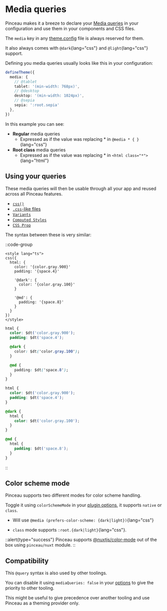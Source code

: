 # Media queries

Pinceau makes it a breeze to declare your [Media queries](https://developer.mozilla.org/fr/docs/Web/CSS/Media_Queries/Using_media_queries) in your configuration and use them in your components and CSS files.

The `media` key in any [theme.config](/configuration/theme-config) file is always reserved for them.

It also always comes with `@dark`{lang="css"} and `@light`{lang="css"} support.

Defining you media queries usually looks like this in your configuration:

```ts
defineTheme({
  media: {
    // @tablet
    tablet: '(min-width: 768px)',
    // @desktop
    desktop: '(min-width: 1024px)',
    // @sepia
    sepia: ':root.sepia'
  },
})
```

In this example you can see:

- **Regular** media queries
  - Expressed as if the value was replacing * in `@media * { }`{lang="css"}
- **Root class** media queries
  - Expressed as if the value was replacing * in `<html class="*">`{lang="html"}

## Using your queries

These media queries will then be usable through all your app and reused across all Pinceau features.

- [`css()`](/styling/css-function)
- [`.css`-like files](/styling/theme-helper)
- [`Variants`](/styling/variants)
- [`Computed Styles`](/styling/computed-styles)
- [`CSS Prop`](/styling/css-prop)

The syntax between these is very similar:

::code-group
```vue [css()]
<style lang="ts">
css({
  html: {
    color: '{color.gray.900}'
    padding: '{space.4}'

    '@dark': {
      color: '{color.gray.100}'
    }

    '@md': {
      padding: '{space.8}'
    }
  }
})
</style>
```

```css [.postcss]
html {
  color: $dt('color.gray.900');
  padding: $dt('space.4');

  @dark {
    color: $dt('color.gray.100');
  }

  @md {
    padding: $dt('space.8');
  }
}
```

```css [.css]
html {
  color: $dt('color.gray.900');
  padding: $dt('space.4');
}

@dark {
  html {
    color: $dt('color.gray.100');
  }
}

@md {
  html {
    padding: $dt('space.8');
  }
}
```
::

## Color scheme mode

Pinceau supports two different modes for color scheme handling.

Toggle it using `colorSchemeMode` in your [plugin options](/advanced/plugin-options), it supports `native` or `class`.

- Will use `@media (prefers-color-scheme: {dark|light})`{lang="css"}

- `class` mode supports `:root.{dark|light}`{lang="css"}.

::alert{type="success"}
Pinceau supports [@nuxtjs/color-mode](https://color-mode.nuxtjs.org) out of the box using `pinceau/nuxt` module.
::

## Compatibility

This `@query` syntax is also used by other toolings.

You can disable it using `mediaQueries: false` in your [options](/advanced/plugin-options) to give the priority to other tooling.

This might be useful to give precedence over another tooling and use Pinceau as a theming provider only.
